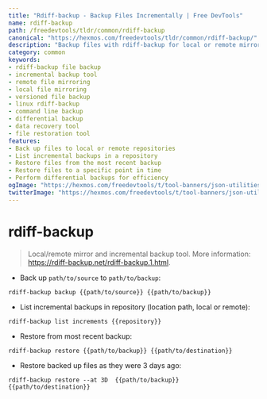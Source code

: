 ```yaml
---
title: "Rdiff-backup - Backup Files Incrementally | Free DevTools"
name: rdiff-backup
path: /freedevtools/tldr/common/rdiff-backup
canonical: "https://hexmos.com/freedevtools/tldr/common/rdiff-backup/"
description: "Backup files with rdiff-backup for local or remote mirroring. Incrementally manage file versions and restore specific points in time. Free online tool, no registration required."
category: common
keywords:
- rdiff-backup file backup
- incremental backup tool
- remote file mirroring
- local file mirroring
- versioned file backup
- linux rdiff-backup
- command line backup
- differential backup
- data recovery tool
- file restoration tool
features:
- Back up files to local or remote repositories
- List incremental backups in a repository
- Restore files from the most recent backup
- Restore files to a specific point in time
- Perform differential backups for efficiency
ogImage: "https://hexmos.com/freedevtools/t/tool-banners/json-utilities-banner.png"
twitterImage: "https://hexmos.com/freedevtools/t/tool-banners/json-utilities-banner.png"
---
```


# rdiff-backup

> Local/remote mirror and incremental backup tool.
> More information: <https://rdiff-backup.net/rdiff-backup.1.html>.

- Back up `path/to/source` to `path/to/backup`:

`rdiff-backup backup {{path/to/source}} {{path/to/backup}}`

- List incremental backups in repository (location path, local or remote):

`rdiff-backup list increments {{repository}}`

- Restore from most recent backup:

`rdiff-backup restore {{path/to/backup}} {{path/to/destination}}`

- Restore backed up files as they were 3 days ago:

`rdiff-backup restore --at 3D  {{path/to/backup}} {{path/to/destination}}`
